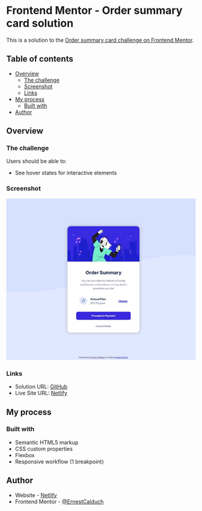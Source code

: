 # Frontend Mentor - Order summary card solution

This is a solution to the [Order summary card challenge on Frontend Mentor](https://www.frontendmentor.io/challenges/order-summary-component-QlPmajDUj).

## Table of contents

- [Overview](#overview)
  - [The challenge](#the-challenge)
  - [Screenshot](#screenshot)
  - [Links](#links)
- [My process](#my-process)
  - [Built with](#built-with)
- [Author](#author)

## Overview

### The challenge

Users should be able to:

- See hover states for interactive elements

### Screenshot

![](./screenshot.jpg)

### Links

- Solution URL: [GitHub](https://github.com/ErnestCalduch/Order-summary-component.git)
- Live Site URL: [Netlify](https://order-summary-component-ernestcalduch.netlify.app/)

## My process

### Built with

- Semantic HTML5 markup
- CSS custom properties
- Flexbox
- Responsive workflow (1 breakpoint)

## Author

- Website - [Netlify](https://app.netlify.com/teams/ernest231/overview)
- Frontend Mentor - [@ErnestCalduch](https://www.frontendmentor.io/profile/ErnestCalduch)